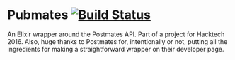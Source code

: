 # Pubmates [![Build Status](https://travis-ci.org/royels/Pubmates.svg?branch=master)](https://travis-ci.org/royels/Pubmates)


An Elixir wrapper around the Postmates API. Part of a project for Hacktech 2016.
Also, huge thanks to Postmates for, intentionally or not, putting all the ingredients for making a straightforward wrapper on their developer page.
